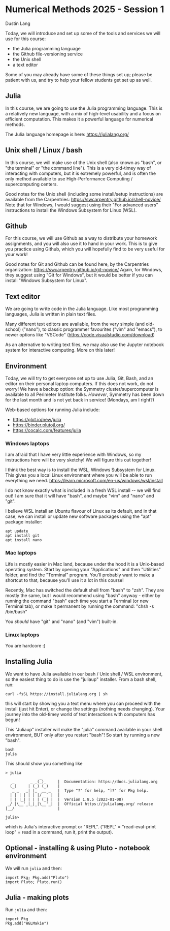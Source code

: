 # Numerical Methods 2025 - Session 1

Dustin Lang

Today, we will introduce and set up some of the tools and services we will use for this course:

- the Julia programming language
- the Github file-versioning service
- the Unix shell
- a text editor

Some of you may already have some of these things set up; please be patient with us, and try to help your fellow students get set up as well.

## Julia

In this course, we are going to use the Julia programming language.  This is a relatively new language, with a mix of high-level usability and a focus on efficient computation.
This makes it a powerful language for numerical methods.

The Julia language homepage is here: https://julialang.org/

## Unix shell / Linux / bash

In this course, we will make use of the Unix shell (also known as "bash", or "the terminal" or "the command line").  This is a very old-timey way of interacting with computers, but it is extremely powerful, and is often the only method available to use High-Performance Computing / supercomputing centers.

Good notes for the Unix shell (including some install/setup instructions) are available from the Carpentries:
https://swcarpentry.github.io/shell-novice/
Note that for Windows, I would suggest using their "For advanced users" instructions to install the Windows Subsystem for Linux (WSL).

## Github

For this course, we will use Github as a way to distribute your homework assignments, and you will also use it to hand in your work.  This is to give you practice using Github, which you will hopefully find to be very useful for your work!

Good notes for Git and Github can be found here, by the Carpentries organization:
https://swcarpentry.github.io/git-novice/
Again, for Windows, they suggest using "Git for Windows", but it would be better if you can install "Windows Subsystem for Linux".

## Text editor

We are going to write code in the Julia language.  Like most programming languages, Julia is written in plain text files.

Many different text editors are available, from the very simple (and old-school) ("nano"), to classic programmer favourites ("vim" and "emacs"),
to newer options like "VSCode" (https://code.visualstudio.com/download)

As an alternative to writing text files, we may also use the Jupyter notebook system for interactive computing.  More on this later!

## Environment

Today, we will try to get everyone set up to use Julia, Git, Bash, and an editor on their personal laptop computers.  If this does not work, do not worry!  We have a backup option:
the Symmetry cluster/supercomputer is available to all Perimeter Institute folks.  *However*, Symmetry has been down for the last month and is not yet back in service!
(Mondays, am I right?)

Web-based options for running Julia include:

* https://glot.io/new/julia
* https://binder.plutojl.org/
* https://cocalc.com/features/julia

### Windows laptops

I am afraid that I have very little experience with Windows, so my instructions here will be very sketchy!  We will figure this out together!

I think the best way is to install the WSL, Windows Subsystem for Linux.  This gives you a local Linux environment where you will be able to run everything we need.
https://learn.microsoft.com/en-us/windows/wsl/install

I do not know exactly what is included in a fresh WSL install -- we will find out!  I am sure that it will have "bash", and maybe "vim" and "nano" and "git".

I believe WSL install an Ubuntu flavour of Linux as its default, and in that case, we can install or update new software packages using the "apt" package installer:
```
apt update
apt install git
apt install nano
```

### Mac laptops

Life is mostly easier in Mac land, because under the hood it is a Unix-based operating system.  Start by opening your "Applications" and then "Utilities" folder, and find the "Terminal" program.  You'll probably want to make a shortcut to that, because you'll use it a lot in this course!

Recently, Mac has switched the default shell from "bash" to "zsh".  They are mostly the same, but I would recommend using "bash" anyway - either by running the command "bash" each time you start a Terminal (or new Terminal tab), or make it permanent by running the command: "chsh -s /bin/bash"

You *should* have "git" and "nano" (and "vim") built-in.

### Linux laptops

You are hardcore :)

## Installing Julia

We want to have Julia available in our bash / Unix shell / WSL environment, so the easiest thing to do is use the "juliaup" installer.  From a bash shell, run:
```
curl -fsSL https://install.julialang.org | sh
```
this will start by showing you a text menu where you can proceed with the install (just hit Enter), or change the settings (nothing needs changing).
Your journey into the old-timey world of text interactions with computers has begun!

This "Juliaup" installer will make the "julia" command available in your shell environment, BUT only after you restart "bash"!  So start by running a new "bash".
```
bash
julia
```

This should show you something like
```
> julia
               _
   _       _ _(_)_     |  Documentation: https://docs.julialang.org
  (_)     | (_) (_)    |
   _ _   _| |_  __ _   |  Type "?" for help, "]?" for Pkg help.
  | | | | | | |/ _` |  |
  | | |_| | | | (_| |  |  Version 1.8.5 (2023-01-08)
 _/ |\__'_|_|_|\__'_|  |  Official https://julialang.org/ release
|__/                   |

julia> 
```

which is Julia's interactive prompt or "REPL".  ("REPL" = "read-eval-print loop" = read in a command, run it, print the output).

## Optional - installing & using Pluto - notebook environment

We will run `julia` and then:
```
import Pkg; Pkg.add("Pluto")
import Pluto; Pluto.run()
```

## Julia - making plots

Run `julia` and then:
```
import Pkg
Pkg.add("WGLMakie")
```
